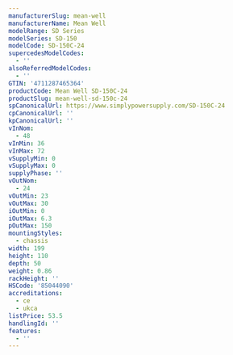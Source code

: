 ```yaml
---
manufacturerSlug: mean-well
manufacturerName: Mean Well
modelRange: SD Series
modelSeries: SD-150
modelCode: SD-150C-24
supercedesModelCodes:
  - ''
alsoReferredModelCodes:
  - ''
GTIN: '4711287465364'
productCode: Mean Well SD-150C-24
productSlug: mean-well-sd-150c-24
spCanonicalUrl: https://www.simplypowersupply.com/SD-150C-24
cpCanonicalUrl: ''
kpCanonicalUrl: ''
vInNom:
  - 48
vInMin: 36
vInMax: 72
vSupplyMin: 0
vSupplyMax: 0
supplyPhase: ''
vOutNom:
  - 24
vOutMin: 23
vOutMax: 30
iOutMin: 0
iOutMax: 6.3
pOutMax: 150
mountingStyles:
  - chassis
width: 199
height: 110
depth: 50
weight: 0.86
rackHeight: ''
HSCode: '85044090'
accreditations:
  - ce
  - ukca
listPrice: 53.5
handlingId: ''
features:
  - ''
---
```


